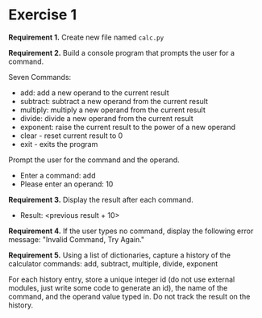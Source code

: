 # Exercise 1

**Requirement 1.** Create new file named `calc.py`

**Requirement 2.** Build a console program that prompts the user for a command.

Seven Commands:

- add: add a new operand to the current result
- subtract: subtract a new operand from the current result
- multiply: multiply a new operand from the current result
- divide: divide a new operand from the current result
- exponent: raise the current result to the power of a new operand
- clear - reset current result to 0
- exit - exits the program

Prompt the user for the command and the operand.

- Enter a command: add
- Please enter an operand: 10

**Requirement 3.** Display the result after each command.

- Result: <previous result + 10>

**Requirement 4.** If the user types no command, display the following error message: "Invalid Command, Try Again."

**Requirement 5.** Using a list of dictionaries, capture a history of the calculator commands: add, subtract, multiple, divide, exponent

For each history entry, store a unique integer id (do not use external modules, just write some code to generate an id), the name of the command, and the operand value typed in. Do not track the result on the history.